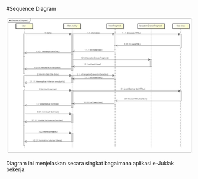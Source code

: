 #Sequence Diagram

![](sequencediagram.jpg)

Diagram ini menjelaskan secara singkat bagaimana aplikasi e-Juklak bekerja.

